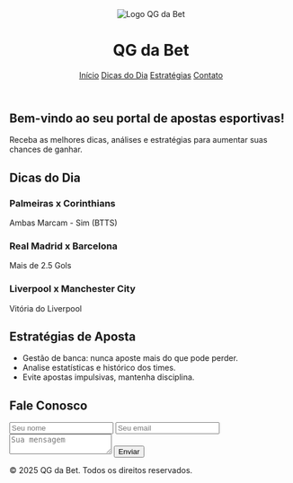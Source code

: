 <!DOCTYPE html>
<html lang="pt-br">
<head>
  <meta charset="UTF-8">
  <meta name="viewport" content="width=device-width, initial-scale=1.0">
  <title>QG da Bet</title>
  <script src="https://cdn.tailwindcss.com"></script>
</head>
<body class="bg-gray-100 text-gray-800">
  <!-- Cabeçalho -->
  <header class="bg-green-600 text-white p-4 sticky top-0 z-50">
    <div class="container mx-auto flex justify-between items-center">
      <div class="flex items-center space-x-2">
        <img src="/mnt/data/A_logo_for_\"QG_da_Bet\"_is_displayed_against_a_whit.png" alt="Logo QG da Bet" class="w-10 h-10">
        <h1 class="text-2xl font-bold">QG da Bet</h1>
      </div>
      <nav class="space-x-4">
        <a href="#inicio" class="hover:underline">Início</a>
        <a href="#dicas" class="hover:underline">Dicas do Dia</a>
        <a href="#estrategias" class="hover:underline">Estratégias</a>
        <a href="#contato" class="hover:underline">Contato</a>
      </nav>
    </div>
  </header>

  <!-- Início -->
  <section id="inicio" class="p-8 text-center">
    <h2 class="text-3xl font-semibold mb-4">Bem-vindo ao seu portal de apostas esportivas!</h2>
    <p class="text-lg">Receba as melhores dicas, análises e estratégias para aumentar suas chances de ganhar.</p>
  </section>

  <!-- Dicas do Dia -->
  <section id="dicas" class="bg-white p-8">
    <h2 class="text-2xl font-bold mb-4">Dicas do Dia</h2>
    <div class="grid grid-cols-1 md:grid-cols-2 lg:grid-cols-3 gap-6">
      <div class="bg-gray-50 p-4 rounded shadow">
        <h3 class="font-semibold">Palmeiras x Corinthians</h3>
        <p>Ambas Marcam - Sim (BTTS)</p>
      </div>
      <div class="bg-gray-50 p-4 rounded shadow">
        <h3 class="font-semibold">Real Madrid x Barcelona</h3>
        <p>Mais de 2.5 Gols</p>
      </div>
      <div class="bg-gray-50 p-4 rounded shadow">
        <h3 class="font-semibold">Liverpool x Manchester City</h3>
        <p>Vitória do Liverpool</p>
      </div>
    </div>
  </section>

  <!-- Estratégias -->
  <section id="estrategias" class="p-8">
    <h2 class="text-2xl font-bold mb-4">Estratégias de Aposta</h2>
    <ul class="list-disc pl-6 space-y-2">
      <li>Gestão de banca: nunca aposte mais do que pode perder.</li>
      <li>Analise estatísticas e histórico dos times.</li>
      <li>Evite apostas impulsivas, mantenha disciplina.</li>
    </ul>
  </section>

  <!-- Contato -->
  <section id="contato" class="bg-white p-8">
    <h2 class="text-2xl font-bold mb-4">Fale Conosco</h2>
    <form class="grid grid-cols-1 gap-4 max-w-md mx-auto">
      <input type="text" placeholder="Seu nome" class="p-2 border rounded">
      <input type="email" placeholder="Seu email" class="p-2 border rounded">
      <textarea placeholder="Sua mensagem" class="p-2 border rounded"></textarea>
      <button type="submit" class="bg-green-600 text-white py-2 rounded hover:bg-green-700">Enviar</button>
    </form>
  </section>

  <!-- Rodapé -->
  <footer class="text-center text-sm text-gray-500 p-4">
    &copy; 2025 QG da Bet. Todos os direitos reservados.
  </footer>
</body>
</html>

